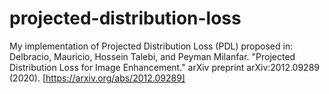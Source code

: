 # projected-distribution-loss
My implementation of Projected Distribution Loss (PDL) proposed in:
Delbracio, Mauricio, Hossein Talebi, and Peyman Milanfar. "Projected Distribution Loss for Image Enhancement." arXiv preprint arXiv:2012.09289 (2020).
[https://arxiv.org/abs/2012.09289]
